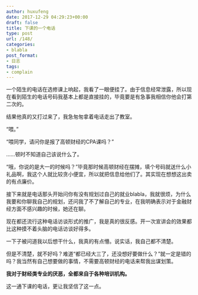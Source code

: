 ```yaml
---
author: huxufeng
date: 2017-12-29 04:29:23+00:00
draft: false
title: 下课的一个电话
type: post
url: /148/
categories:
- blabla
post_format:
- 日志
tags:
- complain
---
```


一个陌生的电话在选修课上响起，我看了一眼便挂了。由于信息经常泄露，所以现在看到陌生的电话号码我基本上都是直接挂的，毕竟要是有急事我相信你他会打第二次的。

结果他真的又打过来了，我急匆匆拿着电话走出了教室。

“喂。”

“喂同学，请问你是报了高顿财经的CPA课吗？”

……顿时不知道自己该说什么了。

“哦，你说的是大一的时候吗？”毕竟那时候高顿财经在摆摊，填个号码就送什么小礼品啊，我这个人就比较贪小便宜，所以就把信息给他们了。其实现在想想这出卖的有点廉价。

接下来就是电话那头开始问你有没有规划过自己的就业blabla，我就很烦，为什么我要和你聊我自己的规划，还问我了不了解自己的专业，在我明确表示对于金融财经方面不感兴趣的时候，她还在聊。

现在都还流行这种电话访谈形式的推广，我是真的很反感。开一次宣讲会的效果都比这种摸不着头脑的电话访谈好得多。

一下子被问道我以后想干什么，我真的有点懵。说实话，我自己都不清楚。

但是不清楚，就不好吗？难道“都已经大三了，还没想好要做什么？”就一定是错的吗？我当然有自己想要做的事情，不需要高顿财经的电话来帮我出谋划策。

**我对于财经类专业的厌恶，全都来自于各种培训机构。**

这一通下课的电话，更让我坚信了这一点。
